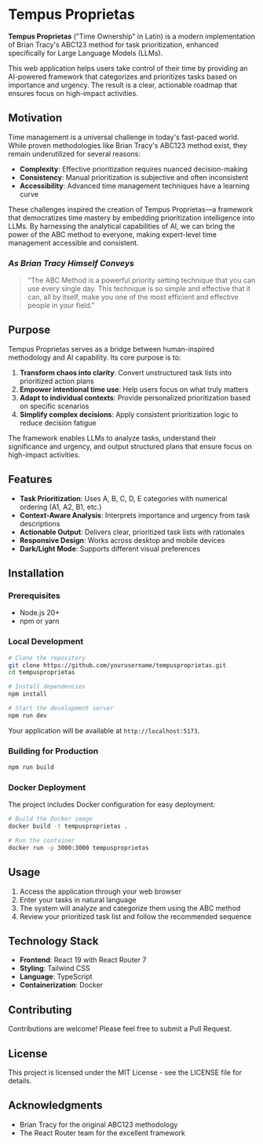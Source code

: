 # Tempus Proprietas

**Tempus Proprietas** ("Time Ownership" in Latin) is a modern implementation of Brian Tracy's ABC123 method for task prioritization, enhanced specifically for Large Language Models (LLMs).

This web application helps users take control of their time by providing an AI-powered framework that categorizes and prioritizes tasks based on importance and urgency. The result is a clear, actionable roadmap that ensures focus on high-impact activities.

## Motivation

Time management is a universal challenge in today's fast-paced world. While proven methodologies like Brian Tracy's ABC123 method exist, they remain underutilized for several reasons:

- **Complexity**: Effective prioritization requires nuanced decision-making
- **Consistency**: Manual prioritization is subjective and often inconsistent
- **Accessibility**: Advanced time management techniques have a learning curve

These challenges inspired the creation of Tempus Proprietas—a framework that democratizes time mastery by embedding prioritization intelligence into LLMs. By harnessing the analytical capabilities of AI, we can bring the power of the ABC method to everyone, making expert-level time management accessible and consistent.

### **_As Brian Tracy Himself Conveys_**
> "The ABC Method is a powerful priority setting technique that you can use every single day. This technique is so simple and effective that it can, all by itself, make you one of the most efficient and effective people in your field."

## Purpose

Tempus Proprietas serves as a bridge between human-inspired methodology and AI capability. Its core purpose is to:

1. **Transform chaos into clarity**: Convert unstructured task lists into prioritized action plans
2. **Empower intentional time use**: Help users focus on what truly matters
3. **Adapt to individual contexts**: Provide personalized prioritization based on specific scenarios
4. **Simplify complex decisions**: Apply consistent prioritization logic to reduce decision fatigue

The framework enables LLMs to analyze tasks, understand their significance and urgency, and output structured plans that ensure focus on high-impact activities.

## Features

- **Task Prioritization**: Uses A, B, C, D, E categories with numerical ordering (A1, A2, B1, etc.)
- **Context-Aware Analysis**: Interprets importance and urgency from task descriptions
- **Actionable Output**: Delivers clear, prioritized task lists with rationales
- **Responsive Design**: Works across desktop and mobile devices
- **Dark/Light Mode**: Supports different visual preferences

## Installation

### Prerequisites

- Node.js 20+
- npm or yarn

### Local Development

```bash
# Clone the repository
git clone https://github.com/yourusername/tempusproprietas.git
cd tempusproprietas

# Install dependencies
npm install

# Start the development server
npm run dev
```

Your application will be available at `http://localhost:5173`.

### Building for Production

```bash
npm run build
```

### Docker Deployment

The project includes Docker configuration for easy deployment:

```bash
# Build the Docker image
docker build -t tempusproprietas .

# Run the container
docker run -p 3000:3000 tempusproprietas
```

## Usage

1. Access the application through your web browser
2. Enter your tasks in natural language
3. The system will analyze and categorize them using the ABC method
4. Review your prioritized task list and follow the recommended sequence

## Technology Stack

- **Frontend**: React 19 with React Router 7
- **Styling**: Tailwind CSS
- **Language**: TypeScript
- **Containerization**: Docker

## Contributing

Contributions are welcome! Please feel free to submit a Pull Request.

## License

This project is licensed under the MIT License - see the LICENSE file for details.

## Acknowledgments

- Brian Tracy for the original ABC123 methodology
- The React Router team for the excellent framework